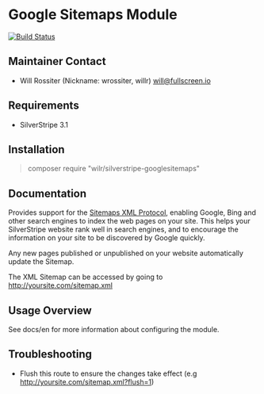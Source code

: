# Google Sitemaps Module

[![Build Status](https://secure.travis-ci.org/wilr/silverstripe-googlesitemaps.png?branch=master)](http://travis-ci.org/wilr/silverstripe-googlesitemaps)

## Maintainer Contact

* Will Rossiter (Nickname: wrossiter, willr) <will@fullscreen.io>

## Requirements

* SilverStripe 3.1

## Installation

> composer require "wilr/silverstripe-googlesitemaps"

## Documentation

Provides support for the [Sitemaps XML Protocol](http://www.sitemaps.org/protocol.html),
enabling Google, Bing and other search engines to index the web pages on your
site. This helps your SilverStripe website rank well in search engines, and to
encourage the information on your site to be discovered by Google quickly.

Any new pages published or unpublished on your website automatically update the
Sitemap.

The XML Sitemap can be accessed by going to http://yoursite.com/sitemap.xml

## Usage Overview

See docs/en for more information about configuring the module.

## Troubleshooting

* Flush this route to ensure the changes take effect (e.g http://yoursite.com/sitemap.xml?flush=1)
